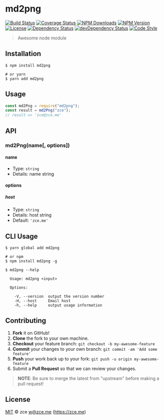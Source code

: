 # md2png

[![Build Status][travis-image]][travis-url]
[![Coverage Status][codecov-image]][codecov-url]
[![NPM Downloads][downloads-image]][downloads-url]
[![NPM Version][version-image]][version-url]
[![License][license-image]][license-url]
[![Dependency Status][dependency-image]][dependency-url]
[![devDependency Status][devdependency-image]][devdependency-url]
[![Code Style][style-image]][style-url]

> Awesome node module

## Installation

```shell
$ npm install md2png

# or yarn
$ yarn add md2png
```

## Usage

<!-- TODO: Introduction of API use -->

```javascript
const md2Png = require("md2png");
const result = md2Png("zce");
// result => 'zce@zce.me'
```

## API

<!-- TODO: Introduction of API -->

### md2Png(name[, options])

#### name

- Type: `string`
- Details: name string

#### options

##### host

- Type: `string`
- Details: host string
- Default: `'zce.me'`

## CLI Usage

<!-- TODO: Introduction of CLI -->

```shell
$ yarn global add md2png

# or npm
$ npm install md2png -g
```

```shell
$ md2png --help

  Usage: md2png <input>

  Options:

    -V, --version  output the version number
    -H, --host     Email host
    -h, --help     output usage information
```

## Contributing

1. **Fork** it on GitHub!
2. **Clone** the fork to your own machine.
3. **Checkout** your feature branch: `git checkout -b my-awesome-feature`
4. **Commit** your changes to your own branch: `git commit -am 'Add some feature'`
5. **Push** your work back up to your fork: `git push -u origin my-awesome-feature`
6. Submit a **Pull Request** so that we can review your changes.

> **NOTE**: Be sure to merge the latest from "upstream" before making a pull request!

## License

[MIT](LICENSE) &copy; zce <w@zce.me> (https://zce.me)

[travis-image]: https://img.shields.io/travis/zce/md2png/master.svg
[travis-url]: https://travis-ci.org/zce/md2png
[codecov-image]: https://img.shields.io/codecov/c/github/zce/md2png/master.svg
[codecov-url]: https://codecov.io/gh/zce/md2png
[downloads-image]: https://img.shields.io/npm/dm/md2png.svg
[downloads-url]: https://npmjs.org/package/md2png
[version-image]: https://img.shields.io/npm/v/md2png.svg
[version-url]: https://npmjs.org/package/md2png
[license-image]: https://img.shields.io/github/license/zce/md2png.svg
[license-url]: https://github.com/zce/md2png/blob/master/LICENSE
[dependency-image]: https://img.shields.io/david/zce/md2png.svg
[dependency-url]: https://david-dm.org/zce/md2png
[devdependency-image]: https://img.shields.io/david/dev/zce/md2png.svg
[devdependency-url]: https://david-dm.org/zce/md2png?type=dev
[style-image]: https://img.shields.io/badge/code_style-standard-brightgreen.svg
[style-url]: https://standardjs.com
